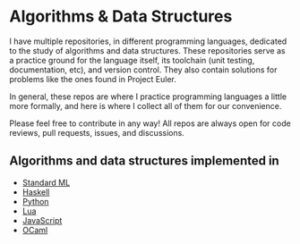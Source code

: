 # Algorithms & Data Structures

I have multiple repositories, in different programming languages, dedicated to 
the study of algorithms and data structures. These repositories serve as a 
practice ground for the language itself, its toolchain (unit testing, 
documentation, etc), and version control. They also contain solutions for 
problems like the ones found in Project Euler.

In general, these repos are where I practice programming languages a little more
formally, and here is where I collect all of them for our convenience.

Please feel free to contribute in any way! All repos are always open for code reviews,
pull requests, issues, and discussions.

## Algorithms and data structures implemented in
- [Standard ML](https://github.com/jcpedroza/algorithms-and-data-structures-sml)
- [Haskell](https://github.com/jcpedroza/algorithms-and-data-structures-hs)
- [Python](https://github.com/jcpedroza/algorithms-and-data-structures-py)
- [Lua](https://github.com/jcpedroza/algorithms-and-data-structures-py)
- [JavaScript](https://github.com/jcpedroza/algorithms-and-data-structures-js)
- [OCaml](https://github.com/jcpedroza/algorithms-and-data-structures-ocaml)
